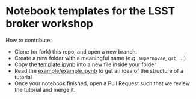 # Notebook templates for the LSST broker workshop

How to contribute:

- Clone (or fork) this repo, and open a new branch.
- Create a new folder with a meaningful name (e.g. `supernovae`, `grb`, ...)
- Copy the [template.ipynb](template.ipynb) into a new file inside your folder
- Read the [example/example.ipynb](example/example.ipynb) to get an  idea of the structure of a tutorial
- Once your notebook finished, open a Pull Request such that we review the tutorial and merge it.

